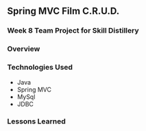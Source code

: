 ## Spring MVC Film C.R.U.D.

### Week 8 Team Project for Skill Distillery

### Overview

### Technologies Used

* Java
* Spring MVC
* MySql
* JDBC

### Lessons Learned


